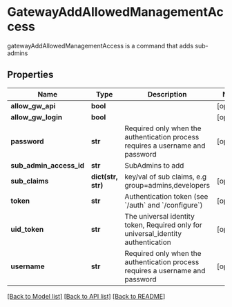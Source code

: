 # GatewayAddAllowedManagementAccess

gatewayAddAllowedManagementAccess is a command that adds sub-admins
## Properties
Name | Type | Description | Notes
------------ | ------------- | ------------- | -------------
**allow_gw_api** | **bool** |  | [optional] 
**allow_gw_login** | **bool** |  | [optional] 
**password** | **str** | Required only when the authentication process requires a username and password | [optional] 
**sub_admin_access_id** | **str** | SubAdmins to add | 
**sub_claims** | **dict(str, str)** | key/val of sub claims, e.g group&#x3D;admins,developers | [optional] 
**token** | **str** | Authentication token (see &#x60;/auth&#x60; and &#x60;/configure&#x60;) | [optional] 
**uid_token** | **str** | The universal identity token, Required only for universal_identity authentication | [optional] 
**username** | **str** | Required only when the authentication process requires a username and password | [optional] 

[[Back to Model list]](../README.md#documentation-for-models) [[Back to API list]](../README.md#documentation-for-api-endpoints) [[Back to README]](../README.md)


